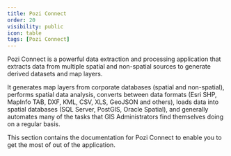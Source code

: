 ```yaml
---
title: Pozi Connect
order: 20
visibility: public
icon: table
tags: [Pozi Connect]
---
```


Pozi Connect is a powerful data extraction and processing application that extracts data from multiple spatial and non-spatial sources to generate derived datasets and map layers.

It generates map layers from corporate databases (spatial and non-spatial), performs spatial data analysis, converts between data formats (Esri SHP, MapInfo TAB, DXF, KML, CSV, XLS, GeoJSON and others), loads data into spatial databases (SQL Server, PostGIS, Oracle Spatial), and generally automates many of the tasks that GIS Administrators find themselves doing on a regular basis.

This section contains the documentation for Pozi Connect to enable you to get the most of out of the application.
